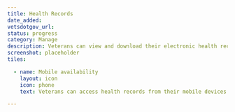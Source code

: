 ```yaml
---
title: Health Records
date_added:
vetsdotgov_url:
status: progress
category: Manage
description: Veterans can view and download their electronic health records
screenshot: placeholder
tiles:

  - name: Mobile availability
    layout: icon
    icon: phone
    text: Veterans can access health records from their mobile devices

---
```

